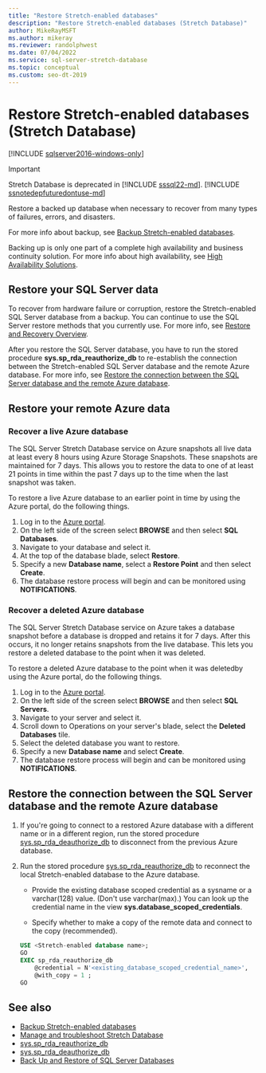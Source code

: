 ```yaml
---
title: "Restore Stretch-enabled databases"
description: "Restore Stretch-enabled databases (Stretch Database)"
author: MikeRayMSFT
ms.author: mikeray
ms.reviewer: randolphwest
ms.date: 07/04/2022
ms.service: sql-server-stretch-database
ms.topic: conceptual
ms.custom: seo-dt-2019
---
```

# Restore Stretch-enabled databases (Stretch Database)

[!INCLUDE [sqlserver2016-windows-only](../../includes/applies-to-version/sqlserver2016-windows-only.md)]

> [!IMPORTANT]  
> Stretch Database is deprecated in [!INCLUDE [sssql22-md](../../includes/sssql22-md.md)]. [!INCLUDE [ssnotedepfuturedontuse-md](../../includes/ssnotedepfuturedontuse-md.md)]

Restore a backed up database when necessary to recover from many types of failures, errors, and disasters.

For more info about backup, see [Backup Stretch-enabled databases](backup-stretch-enabled-databases-stretch-database.md).

Backing up is only one part of a complete high availability and business continuity solution. For more info about high availability, see [High Availability Solutions](../../database-engine/sql-server-business-continuity-dr.md).

## Restore your SQL Server data

To recover from hardware failure or corruption, restore the Stretch-enabled SQL Server database from a backup. You can continue to use the SQL Server restore methods that you currently use. For more info, see [Restore and Recovery Overview](../../relational-databases/backup-restore/restore-and-recovery-overview-sql-server.md).

After you restore the SQL Server database, you have to run the stored procedure **sys.sp_rda_reauthorize_db** to re-establish the connection between the Stretch-enabled SQL Server database and the remote Azure database. For more info, see [Restore the connection between the SQL Server database and the remote Azure database](#reconnect).

## Restore your remote Azure data

### Recover a live Azure database

The SQL Server Stretch Database service on Azure snapshots all live data at least every 8 hours using Azure Storage Snapshots. These snapshots are maintained for 7 days. This allows you to restore the data to one of at least 21 points in time within the past 7 days up to the time when the last snapshot was taken.

To restore a live Azure database to an earlier point in time by using the Azure portal, do the following things.

1. Log in to the [Azure portal](https://portal.azure.com/).
2. On the left side of the screen select **BROWSE** and then select **SQL Databases**.
3. Navigate to your database and select it.
4. At the top of the database blade, select **Restore**.
5. Specify a new **Database name**, select a **Restore Point** and then select **Create**.
6. The database restore process will begin and can be monitored using **NOTIFICATIONS**.

### Recover a deleted Azure database

The SQL Server Stretch Database service on Azure takes a database snapshot before a database is dropped and retains it for 7 days. After this occurs, it no longer retains snapshots from the live database. This lets you restore a deleted database to the point when it was deleted.

To restore a deleted Azure database to the point when it was deletedby using the Azure portal, do the following things.

1. Log in to the [Azure portal](https://portal.azure.com/).
1. On the left side of the screen select **BROWSE** and then select **SQL Servers**.
1. Navigate to your server and select it.
1. Scroll down to Operations on your server's blade, select the **Deleted Databases** tile.
1. Select the deleted database you want to restore.
1. Specify a new **Database name** and select **Create**.
1. The database restore process will begin and can be monitored using **NOTIFICATIONS**.

## <a id="reconnect"></a>Restore the connection between the SQL Server database and the remote Azure database

1. If you're going to connect to a restored Azure database with a different name or in a different region, run the stored procedure [sys.sp_rda_deauthorize_db](../../relational-databases/system-stored-procedures/sys-sp-rda-deauthorize-db-transact-sql.md) to disconnect from the previous Azure database.

1. Run the stored procedure [sys.sp_rda_reauthorize_db](../../relational-databases/system-stored-procedures/sys-sp-rda-reauthorize-db-transact-sql.md) to reconnect the local Stretch-enabled database to the Azure database.

   - Provide the existing database scoped credential as a sysname or a varchar(128) value. (Don't use varchar(max).) You can look up the credential name in the view **sys.database_scoped_credentials**.

   - Specify whether to make a copy of the remote data and connect to the copy (recommended).

   ```sql
   USE <Stretch-enabled database name>;
   GO
   EXEC sp_rda_reauthorize_db
       @credential = N'<existing_database_scoped_credential_name>',
       @with_copy = 1 ;
   GO
   ```

## See also

- [Backup Stretch-enabled databases](backup-stretch-enabled-databases-stretch-database.md)
- [Manage and troubleshoot Stretch Database](manage-and-troubleshoot-stretch-database.md)
- [sys.sp_rda_reauthorize_db](../../relational-databases/system-stored-procedures/sys-sp-rda-reauthorize-db-transact-sql.md)
- [sys.sp_rda_deauthorize_db](../../relational-databases/system-stored-procedures/sys-sp-rda-deauthorize-db-transact-sql.md)
- [Back Up and Restore of SQL Server Databases](../../relational-databases/backup-restore/back-up-and-restore-of-sql-server-databases.md)
